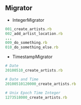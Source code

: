 ## Migrator

* IntegerMigrator

```ruby
001_create_artists.rb
002_add_artist_location.rb
...
009_do_something.rb
010_do_something_else.rb
```

* TimestampMigrator

```ruby
# Date
20100510_create_artists.rb

# Date and Time
20100510120000_create_artists.rb

# Unix Epoch Time Integer
1273518000_create_artists.rb
```
